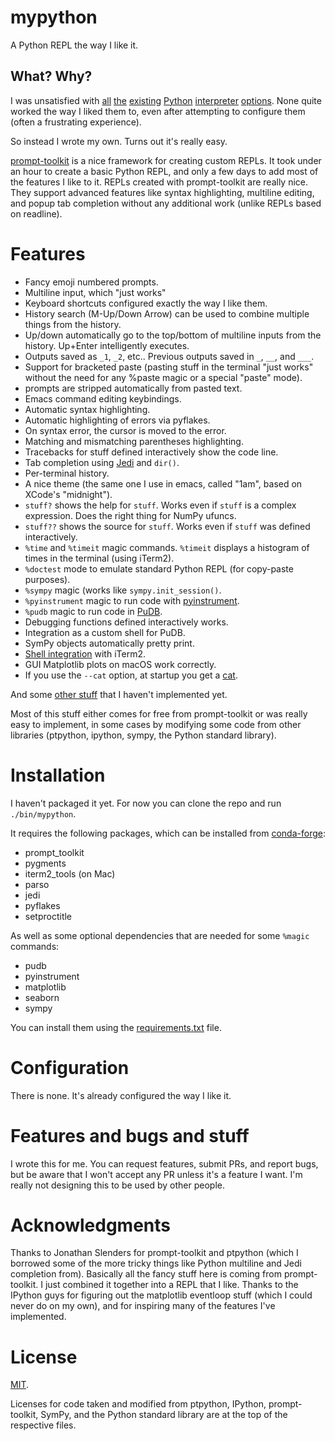 # mypython

A Python REPL the way I like it.

## What? Why?

I was unsatisfied
with
[all](https://ipython.readthedocs.io/en/stable/whatsnew/version4.html) [the](https://ipython.readthedocs.io/en/stable/whatsnew/version5.html) [existing](https://github.com/jonathanslenders/ptpython) [Python](http://xon.sh/) [interpreter](https://bpython-interpreter.org/) [options](https://docs.python.org/3.6/tutorial/interpreter.html).
None quite worked the way I liked them to, even after attempting to configure
them (often a frustrating experience).

So instead I wrote my own. Turns out it's really easy.

[prompt-toolkit](https://python-prompt-toolkit.readthedocs.io/en/latest/) is a
nice framework for creating custom REPLs. It took under an hour to create a
basic Python REPL, and only a few days to add most of the features I like to
it. REPLs created with prompt-toolkit are really nice. They support advanced
features like syntax highlighting, multiline editing, and popup tab completion
without any additional work (unlike REPLs based on readline).

# Features

- Fancy emoji numbered prompts.
- Multiline input, which "just works"
- Keyboard shortcuts configured exactly the way I like them.
- History search (M-Up/Down Arrow) can be used to combine multiple things from
  the history.
- Up/down automatically go to the top/bottom of multiline inputs from the
  history. Up+Enter intelligently executes.
- Outputs saved as `_1`, `_2`, etc.. Previous outputs saved in `_`, `__`, and
  `___`.
- Support for bracketed paste (pasting stuff in the terminal "just works"
  without the need for any %paste magic or a special "paste" mode).
- prompts are stripped automatically from pasted text.
- Emacs command editing keybindings.
- Automatic syntax highlighting.
- Automatic highlighting of errors via pyflakes.
- On syntax error, the cursor is moved to the error.
- Matching and mismatching parentheses highlighting.
- Tracebacks for stuff defined interactively show the code line.
- Tab completion using [Jedi](https://github.com/davidhalter/jedi) and `dir()`.
- Per-terminal history.
- A nice theme (the same one I use in emacs, called "1am", based on XCode's
  "midnight").
- `stuff?` shows the help for `stuff`. Works even if `stuff` is a complex
  expression. Does the right thing for NumPy ufuncs.
- `stuff??` shows the source for `stuff`. Works even if `stuff` was defined
  interactively.
- `%time` and `%timeit` magic commands. `%timeit` displays a histogram of
  times in the terminal (using iTerm2).
- `%doctest` mode to emulate standard Python REPL (for copy-paste purposes).
- `%sympy` magic (works like `sympy.init_session()`.
- `%pyinstrument` magic to run code with
  [pyinstrument](https://github.com/joerick/pyinstrument).
- `%pudb` magic to run code in [PuDB](https://documen.tician.de/pudb/).
- Debugging functions defined interactively works.
- Integration as a custom shell for PuDB.
- SymPy objects automatically pretty print.
- [Shell integration](https://www.iterm2.com/documentation-shell-integration.html) with iTerm2.
- GUI Matplotlib plots on macOS work correctly.
- If you use the `--cat` option, at startup you get a [cat](https://github.com/asmeurer/catimg).

And some [other stuff](TODO.md) that I haven't implemented yet.

Most of this stuff either comes for free from prompt-toolkit or was really easy
to implement, in some cases by modifying some code from other libraries
(ptpython, ipython, sympy, the Python standard library).

# Installation

I haven't packaged it yet. For now you can clone the repo and run
`./bin/mypython`.

It requires the following packages, which can be installed
from [conda-forge](https://conda-forge.github.io/):

- prompt_toolkit
- pygments
- iterm2_tools (on Mac)
- parso
- jedi
- pyflakes
- setproctitle

As well as some optional dependencies that are needed for some `%magic`
commands:

- pudb
- pyinstrument
- matplotlib
- seaborn
- sympy

You can install them using the [requirements.txt](requirements.txt) file.

# Configuration

There is none. It's already configured the way I like it.

# Features and bugs and stuff

I wrote this for me. You can request features, submit PRs, and report bugs,
but be aware that I won't accept any PR unless it's a feature I want. I'm
really not designing this to be used by other people.

# Acknowledgments

Thanks to Jonathan Slenders for prompt-toolkit and ptpython (which I borrowed
some of the more tricky things like Python multiline and Jedi completion
from). Basically all the fancy stuff here is coming from prompt-toolkit. I
just combined it together into a REPL that I like. Thanks to the IPython guys
for figuring out the matplotlib eventloop stuff (which I could never do on my
own), and for inspiring many of the features I've implemented.

# License

[MIT](LICENSE.md).

Licenses for code taken and modified from ptpython, IPython, prompt-toolkit,
SymPy, and the Python standard library are at the top of the respective files.
